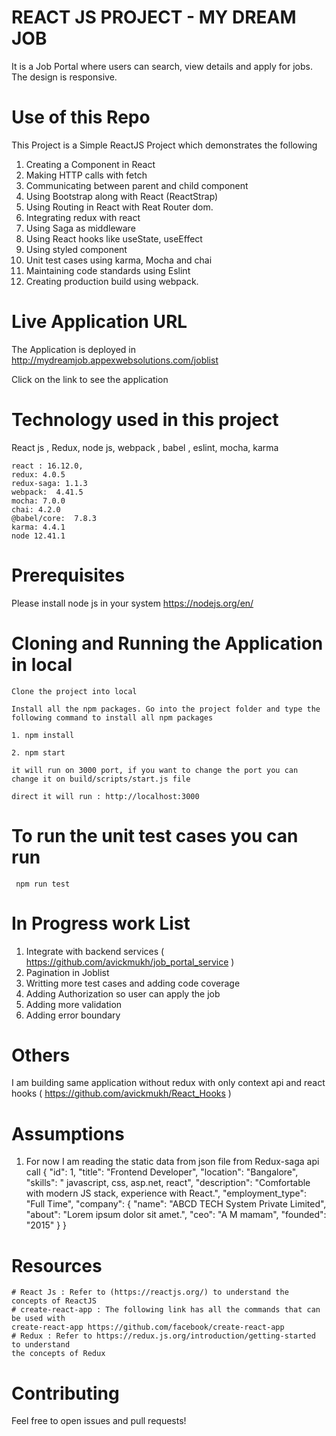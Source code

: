 # REACT JS PROJECT - MY DREAM JOB

It is a Job Portal where users can search, view details and apply for jobs. 
The design is responsive.

# Use of this Repo

This Project is a Simple ReactJS Project which demonstrates the following

1. Creating a Component in React
2. Making HTTP calls with fetch
3. Communicating between parent and child component
4. Using Bootstrap along with React (ReactStrap)
5. Using Routing in React with Reat Router dom.
6. Integrating redux with react
7. Using Saga as middleware
8. Using React hooks like useState, useEffect
9. Using styled component
10. Unit test cases using karma, Mocha and chai
11. Maintaining code standards using Eslint
12. Creating production build using webpack.

# Live Application URL

The Application is deployed in http://mydreamjob.appexwebsolutions.com/joblist

Click on the link to see the application

# Technology used in this project

React js , Redux, node js, webpack , babel , eslint, mocha, karma

    react : 16.12.0,
    redux: 4.0.5
    redux-saga: 1.1.3
    webpack:  4.41.5
    mocha: 7.0.0
    chai: 4.2.0
    @babel/core:  7.8.3
    karma: 4.4.1
    node 12.41.1
    
# Prerequisites

   Please install node js in your system https://nodejs.org/en/
   
# Cloning and Running the Application in local
    Clone the project into local

    Install all the npm packages. Go into the project folder and type the following command to install all npm packages
    
    1. npm install

    2. npm start

    it will run on 3000 port, if you want to change the port you can change it on build/scripts/start.js file

    direct it will run : http://localhost:3000

# To run the unit test cases you can run 
     
     npm run test
     
# In Progress work List

   1. Integrate with backend services ( https://github.com/avickmukh/job_portal_service )
   2. Pagination in Joblist
   3. Writting more test cases and adding code coverage
   4. Adding Authorization so user can apply the job 
   5. Adding more validation
   6. Adding error boundary

# Others

   I am building same application without redux with only context api and react hooks ( https://github.com/avickmukh/React_Hooks )


# Assumptions 
   1. For now I am reading the static data from json file from Redux-saga api call
        {
            "id": 1,
            "title": "Frontend Developer",
            "location": "Bangalore",
            "skills": " javascript, css, asp.net, react",
            "description": "Comfortable with modern JS stack, experience with React.",
            "employment_type": "Full Time",
            "company": {
                "name": "ABCD TECH System Private Limited",
                "about": "Lorem ipsum dolor sit amet.",
                "ceo": "A M mamam",
                "founded": "2015"
            }
        }
  # Resources
    # React Js : Refer to (https://reactjs.org/) to understand the concepts of ReactJS
    # create-react-app : The following link has all the commands that can be used with 
    create-react-app https://github.com/facebook/create-react-app
    # Redux : Refer to https://redux.js.org/introduction/getting-started to understand 
    the concepts of Redux
    
  # Contributing
   Feel free to open issues and pull requests!


      


